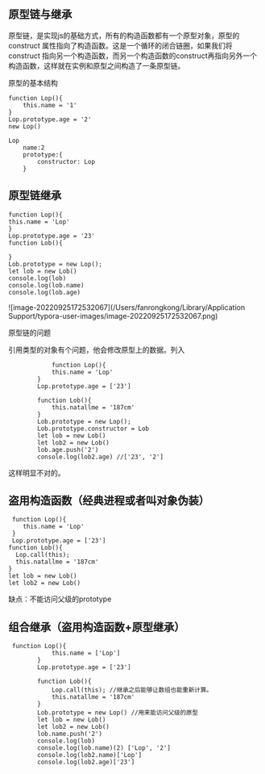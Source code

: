 ## 原型链与继承

原型链，是实现js的基础方式，所有的构造函数都有一个原型对象，原型的construct 属性指向了构造函数。这是一个循环的闭合链圈，如果我们将construct 指向另一个构造函数，而另一个构造函数的construct再指向另外一个构造函数，这样就在实例和原型之间构造了一条原型链。

原型的基本结构

```
function Lop(){
	this.name = '1'
}
Lop.prototype.age = '2'
new Lop()

Lop
	name:2
	prototype:{
		constructor: Lop
	}

```

## 原型链继承

```
function Lop(){
this.name = 'Lop'
}
Lop.prototype.age = '23'
function Lob(){

}
Lob.prototype = new Lop();
let lob = new Lob()
console.log(lob)
console.log(lob.name)
console.log(lob.age)

```

![image-20220925172532067](/Users/fanrongkong/Library/Application Support/typora-user-images/image-20220925172532067.png)



原型链的问题

引用类型的对象有个问题，他会修改原型上的数据。列入

```
    		function Lop(){
            this.name = 'Lop'
        }
        Lop.prototype.age = ['23']

        function Lob(){
            this.natallme = '187cm'
        }
        Lob.prototype = new Lop();
        Lob.prototype.constructor = Lob
        let lob = new Lob()
        let lob2 = new Lob()
        lob.age.push('2')
        console.log(lob2.age) //['23', '2']
```

这样明显不对的。



## 盗用构造函数（经典进程或者叫对象伪装）

```
 function Lop(){
 	this.name = 'Lop'
 }
 Lop.prototype.age = ['23']
function Lob(){
  Lop.call(this);
  this.natallme = '187cm'
}
let lob = new Lob()
let lob2 = new Lob()

```

缺点：不能访问父级的prototype



## 组合继承（盗用构造函数+原型继承）

```
 function Lop(){
            this.name = ['Lop']
        }
        Lop.prototype.age = ['23']

        function Lob(){
            Lop.call(this); //继承之后能够让数组也能重新计算。
            this.natallme = '187cm'
        }
        Lob.prototype = new Lop() //用来能访问父级的原型
        let lob = new Lob()
        let lob2 = new Lob()
        lob.name.push('2')
        console.log(lob)
        console.log(lob.name)(2) ['Lop', '2']
        console.log(lob2.name)['Lop']
        console.log(lob2.age)['23']
        

```


